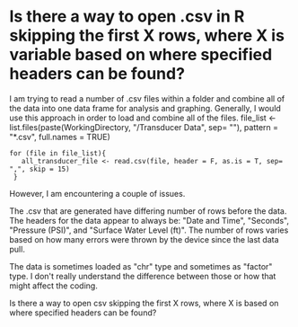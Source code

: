 
# Is there a way to open .csv in R skipping the first X rows, where X is variable based on where specified headers can be found?

I am trying to read a number of .csv files within a folder and combine all of the data into one data frame for analysis and graphing.  Generally, I would use this approach in order to load and combine all of the files.
    file_list <- list.files(paste(WorkingDirectory, "/Transducer Data", sep= ""), pattern = "*.csv", 
    full.names = TRUE)

    for (file in file_list){
       all_transducer_file <- read.csv(file, header = F, as.is = T, sep= ",", skip = 15) 
     }

However, I am encountering a couple of issues.

The .csv that are generated have differing number of rows before the data.  The headers for the data appear to always be: "Date and Time", "Seconds", "Pressure (PSI)", and "Surface Water Level (ft)". The number of rows varies based on how many errors were thrown by the device since the last data pull.

The data is sometimes loaded as "chr" type and sometimes as "factor" type. I don't really understand the difference between those or how that might affect the coding.


Is there a way to open csv skipping the first X rows, where X is based on where specified headers can be found?

        